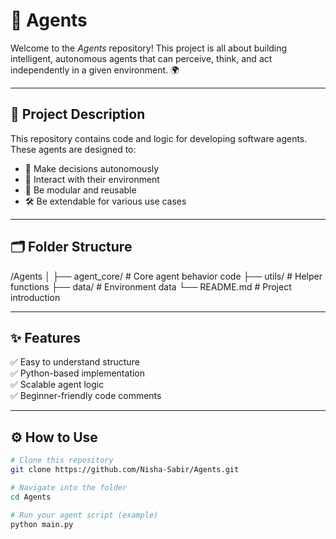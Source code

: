 # 🤖 Agents

Welcome to the *Agents* repository! This project is all about building intelligent, autonomous agents that can perceive, think, and act independently in a given environment. 🌍

---

## 📌 Project Description

This repository contains code and logic for developing software agents. These agents are designed to:
- 🧠 Make decisions autonomously  
- 🔄 Interact with their environment  
- 🧩 Be modular and reusable  
- 🛠 Be extendable for various use cases  

---

## 🗂 Folder Structure

/Agents │ ├── agent_core/         # Core agent behavior code ├── utils/              # Helper functions ├── data/               # Environment data └── README.md           # Project introduction

---

## ✨ Features

✅ Easy to understand structure  
✅ Python-based implementation  
✅ Scalable agent logic  
✅ Beginner-friendly code comments  

---

## ⚙ How to Use

```bash
# Clone this repository
git clone https://github.com/Nisha-Sabir/Agents.git

# Navigate into the folder
cd Agents

# Run your agent script (example)
python main.py
